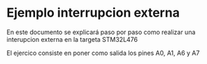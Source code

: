 # Ejemplo interrupcion externa

En este documento se explicará paso por paso como realizar una interupcion externa en la targeta STM32L476

El ejercico consiste en poner como salida los pines A0, A1, A6 y A7 
